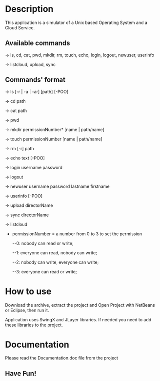 # Description
This application is a simulator of a Unix based Operating System and a Cloud Service.

Available commands
------------------
-> ls, cd, cat, pwd, mkdir, rm, touch, echo, login, logout, newuser, userinfo

-> listcloud, upload, sync

Commands' format
----------------
-> ls [-r | -a | -ar] [path] [-POO]

-> cd path

-> cat path

-> pwd

-> mkdir permissionNumber* [name | path/name]

-> touch permissionNumber [name | path/name]

-> rm [-r] path

-> echo text [-POO]

-> login username password

-> logout

-> newuser username password lastname firstname

-> userinfo [-POO]

-> upload directorName

-> sync directorName

-> listcloud


* permissionNumber = a number from 0 to 3 to set the permission

    --0: nobody can read or write;

    --1: everyone can read, nobody can write;

    --2: nobody can write, everyone can write;

    --3: everyone can read or write;
    
# How to use
Download the archive, extract the project and Open Project with NetBeans or Eclipse, then run it.

Application uses SwingX and JLayer libraries. If needed you need to add these libraries to the project.

# Documentation
Please read the Documentation.doc file from the project

Have Fun!
--------
